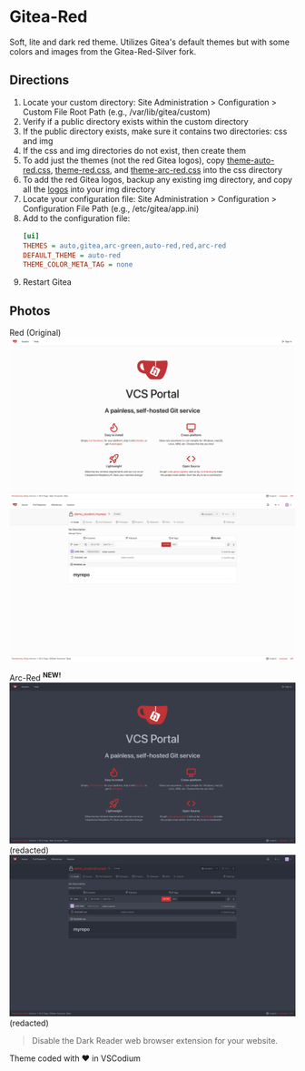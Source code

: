 # Gitea-Red

Soft, lite and dark red theme. Utilizes Gitea's default themes but with some colors and images from the Gitea-Red-Silver fork.

## Directions

01. Locate your custom directory: Site Administration > Configuration > Custom File Root Path (e.g., /var/lib/gitea/custom)
02. Verify if a public directory exists within the custom directory
03. If the public directory exists, make sure it contains two directories: css and img
04. If the css and img directories do not exist, then create them
05. To add just the themes (not the red Gitea logos), copy [theme-auto-red.css](./public/css/theme-auto-red.css), [theme-red.css](./public/css/theme-red.css), and [theme-arc-red.css](./public/css/theme-arc-red.css) into the css directory
06. To add the red Gitea logos, backup any existing img directory, and copy all the [logos](./public/img/) into your img directory
07. Locate your configuration file: Site Administration > Configuration > Configuration File Path (e.g., /etc/gitea/app.ini)
08. Add to the configuration file:
    ```ini
    [ui]
    THEMES = auto,gitea,arc-green,auto-red,red,arc-red
    DEFAULT_THEME = auto-red
    THEME_COLOR_META_TAG = none
    ```
09. Restart Gitea

## Photos

Red (Original) \
<img src='./screenshots/home_lite.png' alt="home lite" width="704"/> \
<img src='./screenshots/repo_lite.png' alt="repo lite" width="704"/>

Arc-Red <sup><b>NEW!</b></sup> \
<img src='./screenshots/home_dark.png' alt="home dark" width="704"/> \
(redacted) \
<img src='./screenshots/repo_dark.png' alt="repo dark" width="704"/> \
(redacted)

> Disable the Dark Reader web browser extension for your website.

Theme coded with &#9829; in VSCodium